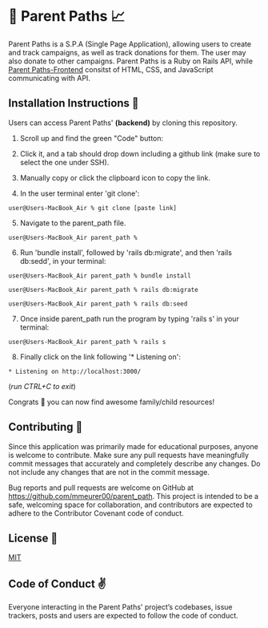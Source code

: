 ## <h1>🌱 Parent Paths 📈</h1>

 Parent Paths is a S.P.A (Single Page Application), allowing users to create and track campaigns, as well as track donations for them. The user may also donate to other campaigns. Parent Paths is a Ruby on Rails API, while [Parent Paths-Frontend](https://github.com/mmeurer00/parent_path-frontend) consitst of HTML, CSS, and JavaScript communicating with API.



## <h2>Installation Instructions 📲</h2>


Users can access Parent Paths' **(backend)** by cloning this repository.

1. Scroll up and find the green "Code" button:

2. Click it, and a tab should drop down including a github link (make sure to select the one under SSH).

3. Manually copy or click the clipboard icon to copy the link.

4. In the user terminal enter 'git clone':

```
user@Users-MacBook_Air % git clone [paste link]
```

5. Navigate to the parent_path file.
```
user@Users-MacBook_Air parent_path % 
```
6. Run 'bundle install', followed by 'rails db:migrate', and then 'rails db:sedd', in your terminal:
```
user@Users-MacBook_Air parent_path % bundle install

user@Users-MacBook_Air parent_path % rails db:migrate

user@Users-MacBook_Air parent_path % rails db:seed
```
7. Once inside parent_path run the program by typing 'rails s' in your terminal:
```
user@Users-MacBook_Air parent_path % rails s 
```
8. Finally click on the link following '* Listening on':
```
* Listening on http://localhost:3000/
```
(*run CTRL+C to exit*)

Congrats 🎉 you can now find awesome family/child resources! 



## <h2>Contributing 🥰 </h2> 


Since this application was primarily made for educational purposes, anyone is welcome to contribute. Make sure any pull requests have meaningfully commit messages that accurately and completely describe any changes. Do not include any changes that are not in the commit message.

Bug reports and pull requests are welcome on GitHub at https://github.com/mmeurer00/parent_path. This project is intended to be a safe, welcoming space for collaboration, and contributors are expected to adhere to the Contributor Covenant code of conduct.


## <h2>License 🔗 </h2>



[MIT](https://github.com/mmeurer00/parent_path/blob/main/LICENSE)


## <h2>Code of Conduct ✌</h2>


Everyone interacting in the Parent Paths' project’s codebases, issue trackers, posts and users are expected to follow the code of conduct.
